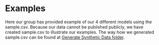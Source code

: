 # Examples

Here our group has provided example of our 4 different models using the sample.csv. Because our data cannot be published publicly, we have created sample.csv to illustrate our examples. The way how we generated sample.csv can be found at [Generate Synthetic Data folder](/Generate_Synthetic_Data).